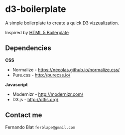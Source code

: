 # d3-boilerplate

A simple boilerplate to create a quick D3 vizzualization.

Inspired by [HTML 5 Boilerplate](https://html5boilerplate.com/)

## Dependencies

**CSS**

- Normalize - https://necolas.github.io/normalize.css/
- Pure.css - http://purecss.io/

**Javascript**

- Modernizr - http://modernizr.com/
- D3.js - http://d3js.org/

## Contact me

Fernando Blat
`ferblape@gmail.com`
